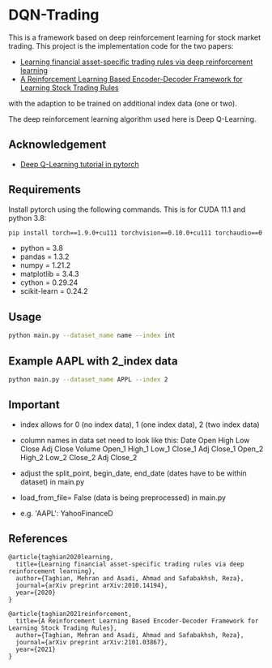# DQN-Trading

This is a framework based on deep reinforcement learning for stock market trading. This project is the implementation
code for the two papers:

- [Learning financial asset-specific trading rules via deep reinforcement learning](https://arxiv.org/abs/2010.14194)
- [A Reinforcement Learning Based Encoder-Decoder Framework for Learning Stock Trading Rules](https://arxiv.org/abs/2101.03867)

with the adaption to be trained on additional index data (one or two).

The deep reinforcement learning algorithm used here is Deep Q-Learning.

## Acknowledgement

- [Deep Q-Learning tutorial in pytorch](https://pytorch.org/tutorials/intermediate/reinforcement_q_learning.html)

## Requirements

Install pytorch using the following commands. This is for CUDA 11.1 and python 3.8:

```bash
pip install torch==1.9.0+cu111 torchvision==0.10.0+cu111 torchaudio==0.9.0 -f https://download.pytorch.org/whl/torch_stable.html
```
- python = 3.8
- pandas = 1.3.2
- numpy = 1.21.2
- matplotlib = 3.4.3
- cython = 0.29.24
- scikit-learn = 0.24.2

## Usage
```bash
python main.py --dataset_name name --index int 
```

## Example AAPL with 2_index data 
```bash
python main.py --dataset_name APPL --index 2
```

## Important
* index allows for 0 (no index data), 1 (one index data), 2 (two index data)
* column names in data set need to look like this:
  Date	Open	High	Low	Close	Adj Close	Volume	Open_1	High_1	Low_1	Close_1	Adj Close_1	Open_2	High_2	Low_2	Close_2	Adj Close_2

* adjust the split_point, begin_date, end_date (dates have to be within dataset) in main.py
* load_from_file= False (data is being preprocessed) in main.py
* e.g. 'AAPL': YahooFinanceD

## References

```
@article{taghian2020learning,
  title={Learning financial asset-specific trading rules via deep reinforcement learning},
  author={Taghian, Mehran and Asadi, Ahmad and Safabakhsh, Reza},
  journal={arXiv preprint arXiv:2010.14194},
  year={2020}
}

@article{taghian2021reinforcement,
  title={A Reinforcement Learning Based Encoder-Decoder Framework for Learning Stock Trading Rules},
  author={Taghian, Mehran and Asadi, Ahmad and Safabakhsh, Reza},
  journal={arXiv preprint arXiv:2101.03867},
  year={2021}
}
```
